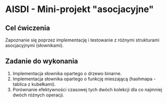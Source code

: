 AISDI - Mini-projekt "asocjacyjne"
==================================

Cel ćwiczenia
-----------------------------
Zapoznanie się poprzez implementację i testowanie z różnymi strukturami asocjacyjnymi (słownikami).

Zadanie do wykonania
-----------------------------
  1. Implementacja słownika opartego o drzewo binarne.
  2. Implementacja słownika opartego o funkcję mieszającą (hashmapa - tablica z kubełkami).
  3. Porównanie efektywności czasowej tych dwóch kolekcji dla co najmniej dwóch różnych operacji.
